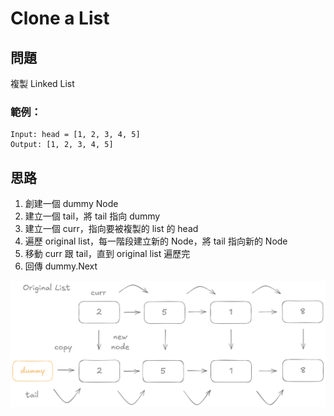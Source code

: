 # Clone a List

## 問題
複製 Linked List 

### 範例：
```
Input: head = [1, 2, 3, 4, 5]
Output: [1, 2, 3, 4, 5]
```

## 思路
1. 創建一個 dummy Node
2. 建立一個 tail，將 tail 指向 dummy
3. 建立一個 curr，指向要被複製的 list 的 head
4. 遍歷 original list，每一階段建立新的 Node，將 tail 指向新的 Node
5. 移動 curr 跟 tail，直到 original list 遍歷完
6. 回傳 dummy.Next


![copy](./copy.png)